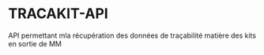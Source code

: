 # TRACAKIT-API
API permettant mla récupération des données de traçabilité matière des kits en sortie de MM
